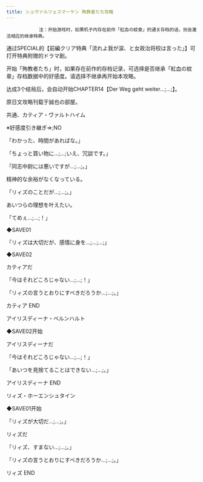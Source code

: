 ```yaml
---
title: シュヴァルツェスマーケン 殉教者たち攻略
---
```


                注：开始游戏时，如果机子内存在前作「紅血の紋章」的通关存档的话，则会激活相应的继承特典。

通过SPECIAL的【前編クリア特典「流れよ我が涙、と女政治将校は言った」】可打开特典附赠的ドラマ剧。

开始「殉教者たち」时，如果存在前作的存档记录，可选择是否继承「紅血の紋章」存档数据中的好感度。请选择不继承再开始本攻略。

达成3个结局后，会自动开始CHAPTER14【Der Weg geht weiter…;…;】。

原日文攻略刊载于誠也の部屋。



共通、カティア・ヴァルトハイム



※好感度引き継ぎ⇒;NO

「わかった、時間があればな。」

「ちょっと買い物に…;…;いえ、冗談です。」

「同志中尉には悪いですが…;…;。」

精神的な余裕がなくなっている。

「リィズのことだが…;…;。」

あいつらの理想を叶えたい。

「てめぇ…;…;！」

◆SAVE01

「リィズは大切だが、感情に身を…;…;…;」

◆SAVE02

カティアだ

「今はそれどころじゃない…;…;！」

「リィズの言うとおりにすべきだろうか…;…;。」



カティア END



アイリスディーナ・ベルンハルト



◆SAVE02开始

アイリスディーナだ

「今はそれどころじゃない…;…;！」

「あいつを見捨てることはできない…;…;。」



アイリスディーナ END



リィズ・ホーエンシュタイン



◆SAVE01开始

「リィズが大切だ…;…;。」

リィズだ

「リィズ、すまない…;…;。」

「リィズの言うとおりにすべきだろうか…;…;。」



リィズ END


              
